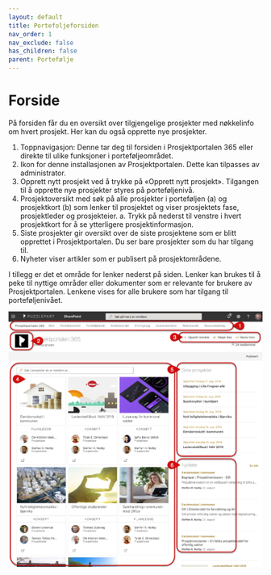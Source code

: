 ```yaml
---
layout: default
title: Portefoljeforsiden
nav_order: 1
nav_exclude: false
has_children: false
parent: Portefølje
---
```



# Forside

På forsiden får du en oversikt over tilgjengelige prosjekter med nøkkelinfo om hvert prosjekt. Her kan du også opprette nye prosjekter. 

1.	Toppnavigasjon: Denne tar deg til forsiden i Prosjektportalen 365 eller direkte til ulike funksjoner i porteføljeområdet. 
2.	Ikon for denne installasjonen av Prosjektportalen. Dette kan tilpasses av administrator.
3.	Opprett nytt prosjekt ved å trykke på «Opprett nytt prosjekt». Tilgangen til å opprette nye prosjekter styres på porteføljenivå. 
4.	Prosjektoversikt med søk på alle prosjekter i porteføljen (a) og prosjektkort (b) som lenker til prosjektet og viser prosjektets fase, prosjektleder og prosjekteier. 
     a.	Trykk på nederst til venstre i hvert prosjektkort for å se ytterligere prosjektinformasjon. 
5.	Siste prosjekter gir oversikt over de siste prosjektene som er blitt opprettet i Prosjektportalen. Du ser bare prosjekter som du har tilgang til.
6.	Nyheter viser artikler som er publisert på prosjektområdene.

I tillegg er det et område for lenker nederst på siden. Lenker kan brukes til å peke til nyttige områder eller dokumenter som er relevante for brukere av Prosjektportalen. Lenkene vises for alle brukere som har tilgang til porteføljenivået.


![Portefølje forside](PortfolioFrontpage.png)